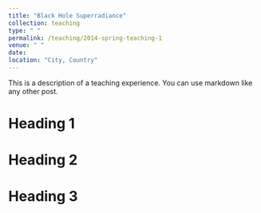 ```yaml
---
title: "Black Hole Superradiance"
collection: teaching
type: " "
permalink: /teaching/2014-spring-teaching-1
venue: " "
date:  
location: "City, Country"
---
```


This is a description of a teaching experience. You can use markdown like any other post.

Heading 1
======

Heading 2
======

Heading 3
======
